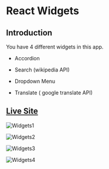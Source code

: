 # React Widgets

## Introduction

You have 4 different widgets in this app.

- Accordion

- Search (wikipedia API)

- Dropdown Menu

- Translate ( google translate API)

## [Live Site](https://wonderful-jones-994c84.netlify.app/)

![Widgets1](https://res.cloudinary.com/drcq2kx3u/image/upload/v1617653826/GitHub/React-Widgets/Widget-Accordion_shimhw.jpg)

![Widgets2](https://res.cloudinary.com/drcq2kx3u/image/upload/v1617653826/GitHub/React-Widgets/Widget-Search_jjrkzm.jpg)

![Widgets3](https://res.cloudinary.com/drcq2kx3u/image/upload/v1617653826/GitHub/React-Widgets/Widget-Dropdown_dau1p1.jpg)

![Widgets4](https://res.cloudinary.com/drcq2kx3u/image/upload/v1617653826/GitHub/React-Widgets/Widget-Translate_c8d0id.jpg)
